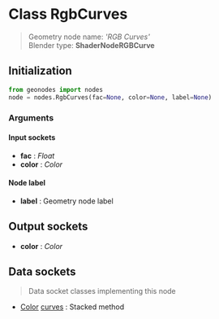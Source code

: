 
# Class RgbCurves

> Geometry node name: _'RGB Curves'_<br>Blender type:  **ShaderNodeRGBCurve**

## Initialization


```python
from geonodes import nodes
node = nodes.RgbCurves(fac=None, color=None, label=None)
```


### Arguments


#### Input sockets



- **fac** : _Float_
- **color** : _Color_



#### Node label



- **label** : Geometry node label



## Output sockets



- **color** : _Color_



## Data sockets

> Data socket classes implementing this node


- [Color](../sockets/Color.md) [curves](../sockets/Color.md#curves) : Stacked method


